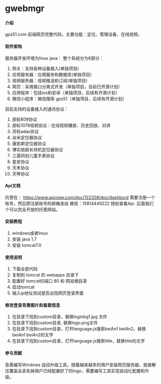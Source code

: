 # gwebmgr

#### 介绍
gps51.com 前端网页完整代码，主要功能：定位、管理设备、在线视频。

#### 软件架构
服务器开发环境为linux java：
整个系统分为6部分：

1. 网关：支持各种设备接入(单独项目)
2. 应用服务器：应用服务和数据库(单独项目)
3. 视频服务器：视频推送和订阅(单独项目)
4. 网页：采用接口分离式开发（单独项目，目前已开源计划）
5. 应用程序：包括ios和安卓（单独项目，后续有开源计划）
6. 微信小程序：微信搜索 gps51（单独项目，后续有开源计划）

目前支持的设备接入的通讯协议：

1. 部标808协议
2. 部标1078视频协议：在线视频播放、历史回放、对讲
3. 苏标adas协议
4. 谷米定位器协议
5. 康凯斯定位器协议
6. 博实结超长待机定位器协议
7. 三基同创儿童手表协议
8. 星安协议
9. 天禾协议
10. 天琴协议


#### Api文档
托管在：
https://www.apiview.com/doc/12232#/doc/dashbord
需要注册一个账号，然后把注册账号的邮箱发给 微信：15814449222 授权查看Api.
后面我们个可以完全开放的托管网站。

#### 安装教程

1.  windows或者linux
2.  安装 java 1.7
3.  安装 tomcat7.0

#### 使用说明

1.  下载全部代码
2.  复制到 tomcat 的 webapps 目录下
3.  配置好 tomcat的端口 80 和 网站根目录
4.  启动tomcat
5.  输入ip地址测试是否出现网页登录界面

#### 修改登录背景图片和备案信息
1. 在目录下找到custom目录，替换loginbg1.jpg 文件
2. 在目录下找到custom目录, 替换logo.png文件
3. 在目录下找到custom目录，打开language.js搜索beiAn1 beiAn2，替换beiAn1 beiAn2的文字
4. 在目录下找到custom目录，打开language.js搜索title，替换title的文字


#### 参与贡献

急需编写Windows 自动升级工具，随着越来越多的用户安装网页服务器，直接解压覆盖会丢失掉用户已经配置好了的logo，需要编写工具实现自动化配置和升级。 


